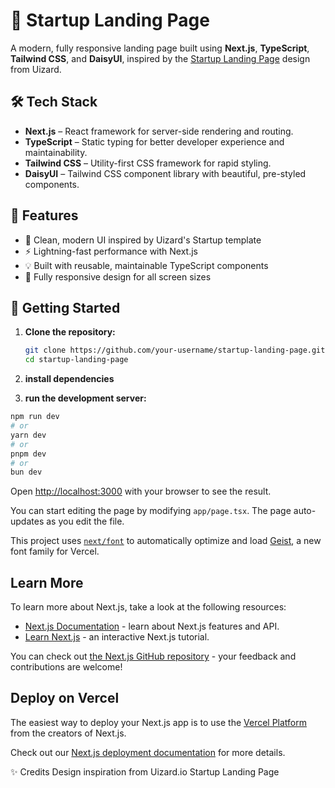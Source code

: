# 🚀 Startup Landing Page

A modern, fully responsive landing page built using **Next.js**, **TypeScript**, **Tailwind CSS**, and **DaisyUI**, inspired by the [Startup Landing Page](https://uizard.io/templates/website-templates/startup-landing-page/) design from Uizard.

## 🛠️ Tech Stack

- **Next.js** – React framework for server-side rendering and routing.
- **TypeScript** – Static typing for better developer experience and maintainability.
- **Tailwind CSS** – Utility-first CSS framework for rapid styling.
- **DaisyUI** – Tailwind CSS component library with beautiful, pre-styled components.

## 📱 Features

- 🎨 Clean, modern UI inspired by Uizard's Startup template
- ⚡ Lightning-fast performance with Next.js
- 💡 Built with reusable, maintainable TypeScript components
- 📱 Fully responsive design for all screen sizes



## 🚀 Getting Started

1. **Clone the repository:**
   ```bash
   git clone https://github.com/your-username/startup-landing-page.git
   cd startup-landing-page


2. **install dependencies**

3. **run the development server:**

```bash
npm run dev
# or
yarn dev
# or
pnpm dev
# or
bun dev
```

Open [http://localhost:3000](http://localhost:3000) with your browser to see the result.

You can start editing the page by modifying `app/page.tsx`. The page auto-updates as you edit the file.

This project uses [`next/font`](https://nextjs.org/docs/app/building-your-application/optimizing/fonts) to automatically optimize and load [Geist](https://vercel.com/font), a new font family for Vercel.

## Learn More

To learn more about Next.js, take a look at the following resources:

- [Next.js Documentation](https://nextjs.org/docs) - learn about Next.js features and API.
- [Learn Next.js](https://nextjs.org/learn) - an interactive Next.js tutorial.

You can check out [the Next.js GitHub repository](https://github.com/vercel/next.js) - your feedback and contributions are welcome!

## Deploy on Vercel

The easiest way to deploy your Next.js app is to use the [Vercel Platform](https://vercel.com/new?utm_medium=default-template&filter=next.js&utm_source=create-next-app&utm_campaign=create-next-app-readme) from the creators of Next.js.

Check out our [Next.js deployment documentation](https://nextjs.org/docs/app/building-your-application/deploying) for more details.

✨ Credits
Design inspiration from Uizard.io Startup Landing Page

